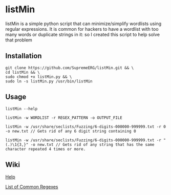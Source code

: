 # listMin
listMin is a simple python script that can minimize/simplify wordlists using regular expressions. It is common for hackers to have a wordlist with too many words or duplicate strings in it: so I created this script to help solve that problem


## Installation
```
git clone https://github.com/SupremeERG/listMin.git && \
cd listMin && \
sudo chmod +x listMin.py && \
sudo ln -s listMin.py /usr/bin/listMin
``` 
## Usage
`listMin --help`

`listMin -w WORDLIST -r REGEX_PATTERN -o OUTPUT_FILE`
```
listMin -w /usr/share/seclists/Fuzzing/6-digits-000000-999999.txt -r 0 -o new.txt // Gets rid of any 6 digit string containing 0

listMin -w /usr/share/seclists/Fuzzing/6-digits-000000-999999.txt -r "(.)\1{3,}" -o new.txt // Gets rid of any string that has the same character repeated 4 times or more.
```

## Wiki

[Help](https://github.com/SupremeERG/listMin/wiki/Help)

[List of Common Regexes](https://github.com/SupremeERG/listMin/wiki/Regexpressions#common-regex-patterns)
<!-- add link to regex wiki page -->
